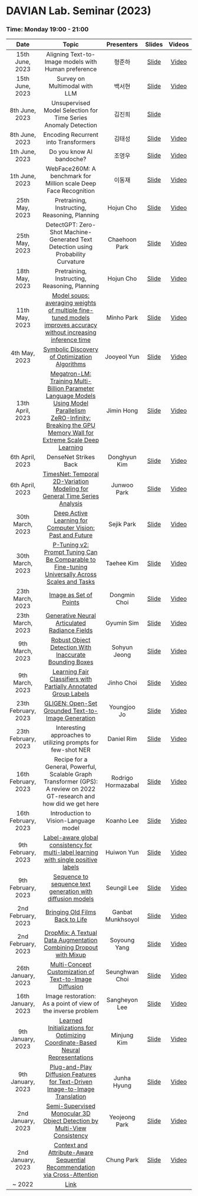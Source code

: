 # DAVIAN Lab. Seminar (2023)

### Time: Monday 19:00 - 21:00

|       Date       | Topic | Presenters | Slides | Videos |
|:----------------:|:----------------------------------------:|:----------:|:------:|:------:
| 15th June, 2023 | Aligning Text-to-Image models with Human preference | 형준하 | [Slide](https://drive.google.com/file/d/1rfciEoJGBJVfJA0lpREgXReJmIdJUzEV/view?usp=share_link) | [Video](https://youtu.be/8G0kUvqGPpw)
| 15th June, 2023 | Survey on Multimodal with LLM | 백서현 | [Slide](https://drive.google.com/file/d/1rfciEoJGBJVfJA0lpREgXReJmIdJUzEV/view?usp=share_link) | [Video](https://youtu.be/QzmLe4Bv_HM)
| 8th June, 2023 | Unsupervised Model Selection for Time Series Anomaly Detection | 김진희 | [Slide](https://drive.google.com/file/d/1rfciEoJGBJVfJA0lpREgXReJmIdJUzEV/view?usp=share_link) | | [Video](https://youtu.be/H5zHLBxYy0M)
| 8th June, 2023 | Encoding Recurrent into Transformers | 김태성 | [Slide](https://drive.google.com/file/d/1rfciEoJGBJVfJA0lpREgXReJmIdJUzEV/view?usp=share_link) | [Video](https://youtu.be/H5zHLBxYy0M)
| 1th June, 2023 | Do you know AI bandoche? | 조영우 | [Slide](https://drive.google.com/file/d/1rfciEoJGBJVfJA0lpREgXReJmIdJUzEV/view?usp=share_link) | [Video](https://youtu.be/APLnm7iH-YE)
| 1th June, 2023 | WebFace260M: A benchmark for Million scale Deep Face Recognition | 이동재 | [Slide](https://drive.google.com/file/d/1rfciEoJGBJVfJA0lpREgXReJmIdJUzEV/view?usp=share_link) | [Video](https://youtu.be/pjg69PPz9bQ)
| 25th May, 2023 | Pretraining, Instructing, Reasoning, Planning | Hojun Cho | [Slide](https://drive.google.com/file/d/1rfciEoJGBJVfJA0lpREgXReJmIdJUzEV/view?usp=share_link) | [Video](https://youtu.be/ca9oUV0mWAA)
| 25th May, 2023 | DetectGPT: Zero-Shot Machine-Generated Text Detection using Probability Curvature | Chaehoon Park | [Slide](https://drive.google.com/file/d/1rfciEoJGBJVfJA0lpREgXReJmIdJUzEV/view?usp=share_link) | [Video](https://youtu.be/ca9oUV0mWAA)
| 18th May, 2023 | Pretraining, Instructing, Reasoning, Planning | Hojun Cho | [Slide](https://drive.google.com/file/d/1rfciEoJGBJVfJA0lpREgXReJmIdJUzEV/view?usp=share_link) | [Video](https://youtu.be/qEi411Ij6MM)
| 11th May, 2023 | [Model soups: averaging weights of multiple fine-tuned models improves accuracy without increasing inference time](https://arxiv.org/abs/2203.05482) | Minho Park | [Slide](https://drive.google.com/file/d/1f01q1tfPO9LagfpgEUQ8Moi540cudnNY/view?usp=share_link) | [Video](https://youtu.be/yVz0JM73kEw)
| 4th May, 2023 | [Symbolic Discovery of Optimization Algorithms](https://arxiv.org/abs/2302.06675) | Jooyeol Yun | [Slide](https://drive.google.com/file/d/1plJZhVqUvYXbyjgRYc46pR9cg3SiOLgq/view?usp=share_link) | [Video](https://youtu.be/UifT5LT7pkM)
| 13th April, 2023 | [Megatron-LM: Training Multi-Billion Parameter Language Models Using Model Parallelism](https://arxiv.org/abs/1909.08053) <br> [ZeRO-Infinity: Breaking the GPU Memory Wall for Extreme Scale Deep Learning](https://arxiv.org/abs/2104.07857) | Jimin Hong | [Slide](https://drive.google.com/file/d/1vSiF8KC33r9XRufxdmbvTSRSil7vz5Ez/view?usp=share_link) | [Video]()
| 6th April, 2023 | DenseNet Strikes Back | Donghyun Kim | [Slide](https://drive.google.com/file/d/1eDhnYmfYISYQq7V-u857E_g7g_WsljgM/view?usp=share_link) | [Video]()
| 6th April, 2023 | [TimesNet: Temporal 2D-Variation Modeling for General Time Series Analysis](https://arxiv.org/abs/2210.02186) | Junwoo Park | [Slide](https://drive.google.com/file/d/1lAEBwcSv41DKq3CGE-Y-r8iDzM4pYyS5/view?usp=share_link) | [Video]()
| 30th March, 2023 | [Deep Active Learning for Computer Vision: Past and Future](https://arxiv.org/abs/2211.14819) | Sejik Park | [Slide](https://drive.google.com/file/d/1tY4Fmvogxs3D_MWv2PpjNGmGNHu3PTN_/view?usp=share_link) | [Video]()
| 30th March, 2023 | [P-Tuning v2: Prompt Tuning Can Be Comparable to Fine-tuning Universally Across Scales and Tasks](https://arxiv.org/abs/2110.07602) | Taehee Kim | [Slide](https://drive.google.com/file/d/18FThXqpNnb8Mdb_HW_fgtOINqgU1J62W/view?usp=share_link) | [Video]()
| 23th March, 2023 | [Image as Set of Points](https://openreview.net/forum?id=awnvqZja69)| Dongmin Choi | [Slide](https://drive.google.com/file/d/1-AupbH0tDroUs2O3us9pGx3YUrLulwkh/view?usp=share_link) | [Video]()
| 23th March, 2023 | [Generative Neural Articulated Radiance Fields](https://openreview.net/forum?id=_keb_XuP5oI) | Gyumin Sim | [Slide](https://drive.google.com/file/d/1vhTRb-OGfg6C2o-z1Bn5Ej7VtwyYkXJr/view?usp=share_link) | [Video]()
| 9th March, 2023 | [Robust Object Detection With Inaccurate Bounding Boxes](https://arxiv.org/abs/2207.09697) | Sohyun Jeong | [Slide](https://drive.google.com/file/d/1NZAlxMF54cLQC2w6T2H1guC0WbR7rNII/view?usp=share_link) | [Video]()
| 9th March, 2023 | [Learning Fair Classifiers with Partially Annotated Group Labels](https://arxiv.org/abs/2111.14581) | Jinho Choi | [Slide](https://drive.google.com/file/d/1vYJjHveLTPifqKct7mr1KZBsptHX0b0L/view?usp=share_link) | [Video]()
| 23th February, 2023 | [GLIGEN: Open-Set Grounded Text-to-Image Generation](https://arxiv.org/abs/2301.07093) | Youngjoo Jo | [Slide](https://drive.google.com/file/d/1mLONeg8w3iWUnf-vHq7-muqtT3ab2rWf/view?usp=share_link) | [Video]()
| 23th February, 2023 | Interesting approaches to utilizing prompts for few-shot NER | Daniel Rim | [Slide](https://drive.google.com/file/d/1SuaEDzPKirzo3lovFSsmaUrElEbIUPjg/view?usp=share_link) | [Video]()
| 16th February, 2023 | Recipe for a General, Powerful, Scalable Graph Transformer (GPS): A review on 2022 GT-research and how did we get here | Rodrigo Hormazabal | [Slide](https://drive.google.com/file/d/1kiM0yTqcKxmfsQgPLIoygIqyIyG5hhVn/view?usp=share_link) | [Video]()
| 16th February, 2023 | Introduction to Vision-Language model  | Koanho Lee | [Slide](https://drive.google.com/file/d/1y7zlAzKXJlag41qrEJUxAnbaLKbAxC52/view?usp=share_link) | [Video]()
| 9th February, 2023 | [Label-aware global consistency for multi-label learning with single positive labels](https://openreview.net/pdf?id=o3HXEEBKnD) | Huiwon Yun | [Slide](https://drive.google.com/file/d/1x92cAw7FT77nmYL759ab75hskOrm2vxh/view?usp=share_link) | [Video]()
| 9th February, 2023 | [Sequence to sequence text generation with diffusion models](https://openreview.net/forum?id=jQj-_rLVXsj) | Seungil Lee | [Slide](https://drive.google.com/file/d/1g6Np9gdKxUvy_O8gLDFf0x1xMUWdTc3T/view?usp=share_link) | [Video]()
| 2nd February, 2023 | [Bringing Old Films Back to Life](https://arxiv.org/abs/2203.17276) | Ganbat Munkhsoyol | [Slide](https://drive.google.com/file/d/1y0J-4ns9J6fo0lvQckr5blqeVDZ0qcUb/view?usp=share_link) | [Video]()
| 2nd February, 2023 | [DropMix: A Textual Data Augmentation Combining Dropout with Mixup](https://preview.aclanthology.org/emnlp-22-ingestion/2022.emnlp-main.57/) | Soyoung Yang | [Slide](https://drive.google.com/file/d/1X9Hs6MC-aII1VQ7CvzXI-ENGbZAIkBfO/view?usp=share_link) | [Video]()
| 26th January, 2023 | [Multi-Concept Customization of Text-to-Image Diffusion](https://arxiv.org/abs/2212.04488) | Seunghwan Choi | [Slide](https://drive.google.com/file/d/1Ssua6XSWtWp5HChNIZJNHQsNURhLOTeB/view?usp=share_link) | [Video]()
| 16th January, 2023 | Image restoration: As a point of view of the inverse problem | Sangheyon Lee | [Slide](https://drive.google.com/file/d/1PK6DuLy-4WpcejGv2rnLjk6QmS7O3QiI/view?usp=share_link) | [Video]()
| 9th January, 2023 | [Learned Initializations for Optimizing Coordinate-Based Neural Representations](https://arxiv.org/abs/2012.02189) | Minjung Kim | [Slide](https://drive.google.com/file/d/1R4rYtFLMXqOr8nbuh4he9QpKMIy45stE/view?usp=share_link) | [Video]()
| 9th January, 2023 | [Plug-and-Play Diffusion Features for Text-Driven Image-to-Image Translation](https://arxiv.org/abs/2211.12572) | Junha Hyung | [Slide](https://drive.google.com/file/d/1oG4bCn9hhqYnSQf0G3RNEqvE4klax-td/view?usp=share_link) | [Video]()
| 2nd January, 2023 | [Semi-Supervised Monocular 3D Object Detection by Multi-View Consistency](https://www.ecva.net/papers/eccv_2022/papers_ECCV/papers/136680702.pdf) | Yeojeong Park | [Slide](https://drive.google.com/file/d/12rYWJbn-vE2TooYW8r99U_2zkxk8spBF/view?usp=share_link) | [Video]()
| 2nd January, 2023 | [Context and Attribute-Aware Sequential Recommendation via Cross-Attention](https://dl.acm.org/doi/10.1145/3523227.3546777) | Chung Park | [Slide](https://drive.google.com/file/d/1nGXhY_4BaPDmpa8RM1brmqPM6wztDCYQ/view?usp=share_link) | [Video]()
| ~ 2022 | [Link](https://github.com/DAVIAN-Lab/Paper-study/blob/master/paper-list(2022).md) |  |  |  |
